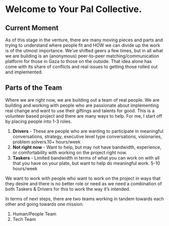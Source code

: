 # Welcome to Your Pal Collective.

## Current Moment

As of this stage in the venture, there are many moving pieces and parts and trying to understand where people fit and HOW we can divide up the work is of the utmost importance. We’ve shifted geers a few times, but in all what we are building is an (anonymous) peer-to-peer matching/communication platform for those in Gaza to those on the outside. That idea alone has come with its share of conflicts and real issues to getting those rolled out and implemented.

## Parts of the Team

Where we are right now, we are building out a team of real people. We are building and working with people who are passionate about implementing real change and want to use their giftings and talents for good. This is a volunteer based project and there are many ways to help. For me, I start off by placing people into 1-3 roles.

1. **Drivers** - These are people who are wanting to participate in meaningful conversations, strategy, executive level type conversations, visionaries, problem solvers.10+ hours/week
1. **Not right now** - Want to help, but may not have bandwidth, experience, or comfortability with working on the project right now. 
1. **Taskers** - Limited bandwidth in terms of what you can work on with all that you have on your plate, but want to help do meaningful work. 5-10 hours/week

We want to work with people who want to work on the project in ways that they desire and there is no better role or need as we need a combination of both Taskers & Drivers for this to work the way it’s intended. 

In terms of next steps, there are two teams working in tandem towards each other and going towards one mission. 
1. Human/People Team
1. Tech Team




